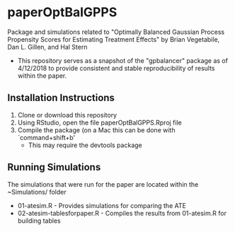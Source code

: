 # paperOptBalGPPS
Package and simulations related to "Optimally Balanced Gaussian Process Propensity Scores for Estimating Treatment Effects" by Brian Vegetabile, Dan L. Gillen, and Hal Stern

- This repository serves as a snapshot of the "gpbalancer" package as of 4/12/2018 to provide consistent and stable reproducibility of results within the paper.  

## Installation Instructions

1. Clone or download this repository
2. Using RStudio, open the file paperOptBalGPPS.Rproj file
3. Compile the package (on a Mac this can be done with `command+shift+b'
    - This may require the devtools package

## Running Simulations

The simulations that were run for the paper are located within the ~Simulations/ folder

- 01-atesim.R - Provides simulations for comparing the ATE
- 02-atesim-tablesforpaper.R - Compiles the results from 01-atesim.R for building tables


